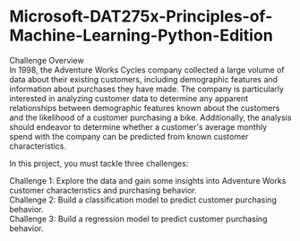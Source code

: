# Microsoft-DAT275x-Principles-of-Machine-Learning-Python-Edition


Challenge Overview <br>
In 1998, the Adventure Works Cycles company collected a large volume of data about their existing customers, including demographic features and information about purchases they have made. The company is particularly interested in analyzing customer data to determine any apparent relationships between demographic features known about the customers and the likelihood of a customer purchasing a bike. Additionally, the analysis should endeavor to determine whether a customer's average monthly spend with the company can be predicted from known customer characteristics.<br>

In this project, you must tackle three challenges: <br>

Challenge 1: Explore the data and gain some insights into Adventure Works customer characteristics and purchasing behavior. <br>
Challenge 2: Build a classification model to predict customer purchasing behavior.<br>
Challenge 3: Build a regression model to predict customer purchasing behavior.
